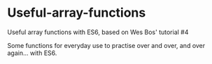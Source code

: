# Useful-array-functions
Useful array functions with ES6, based on Wes Bos' tutorial #4

Some functions for everyday use to practise over and over, and over again... with ES6.
